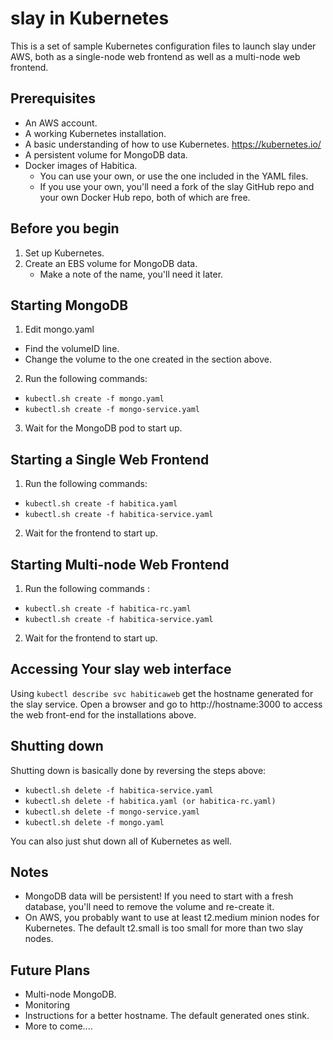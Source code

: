 # slay in Kubernetes

This is a set of sample Kubernetes configuration files to launch slay under AWS, both as a single-node web frontend as
well as a multi-node web frontend.

## Prerequisites

* An AWS account.
* A working Kubernetes installation.
* A basic understanding of how to use Kubernetes. https://kubernetes.io/
* A persistent volume for MongoDB data.
* Docker images of Habitica.
  + You can use your own, or use the one included in the YAML files.
  + If you use your own, you'll need a fork of the slay GitHub repo and your own Docker Hub repo, both of which are
    free.

## Before you begin
1. Set up Kubernetes.
2. Create an EBS volume for MongoDB data.
   + Make a note of the name, you'll need it later.

## Starting MongoDB
1. Edit mongo.yaml
  + Find the volumeID line.
  + Change the volume to the one created in the section above.
2. Run the following commands:
  + `kubectl.sh create -f mongo.yaml`
  + `kubectl.sh create -f mongo-service.yaml`
3. Wait for the MongoDB pod to start up.

## Starting a Single Web Frontend

1. Run the following commands:

+ `kubectl.sh create -f habitica.yaml`
+ `kubectl.sh create -f habitica-service.yaml`

2. Wait for the frontend to start up.

## Starting Multi-node Web Frontend

1. Run the following commands :

+ `kubectl.sh create -f habitica-rc.yaml`
+ `kubectl.sh create -f habitica-service.yaml`

2. Wait for the frontend to start up.

## Accessing Your slay web interface

Using `kubectl describe svc habiticaweb` get the hostname generated for the slay service. Open a browser and go
to http://hostname:3000 to access the web front-end for the installations above.

## Shutting down

Shutting down is basically done by reversing the steps above:

+ `kubectl.sh delete -f habitica-service.yaml`
+ `kubectl.sh delete -f habitica.yaml (or habitica-rc.yaml)`
+ `kubectl.sh delete -f mongo-service.yaml`
+ `kubectl.sh delete -f mongo.yaml`

You can also just shut down all of Kubernetes as well.

## Notes

+ MongoDB data will be persistent! If you need to start with a fresh database, you'll need to remove the volume and
  re-create it.
+ On AWS, you probably want to use at least t2.medium minion nodes for Kubernetes. The default t2.small is too small for
  more than two slay nodes.

## Future Plans
+ Multi-node MongoDB.
+ Monitoring
+ Instructions for a better hostname. The default generated ones stink.
+ More to come....

